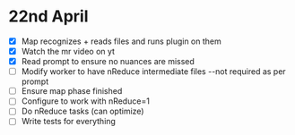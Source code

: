 # 22nd April
- [x] Map recognizes + reads files and runs plugin on them
- [x] Watch the mr video on yt
- [x] Read prompt to ensure no nuances are missed
- [ ] Modify worker to have nReduce intermediate files --not required as per prompt
- [ ] Ensure map phase finished
- [ ] Configure to work with nReduce=1
- [ ] Do nReduce tasks (can optimize)
- [ ] Write tests for everything
